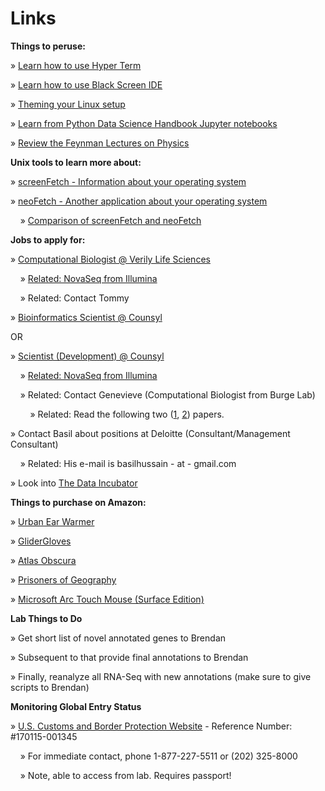 # Links

**Things to peruse:**

» [Learn how to use Hyper Term](https://hyper.is)

» [Learn how to use Black Screen IDE](https://github.com/vshatskyi/black-screen)

» [Theming your Linux setup](https://www.reddit.com/r/unixporn/comments/5hjy1n/i3_long_time_no_see/)

» [Learn from Python Data Science Handbook Jupyter notebooks](https://github.com/jakevdp/PythonDataScienceHandbook)

» [Review the Feynman Lectures on Physics](http://www.feynmanlectures.caltech.edu)

**Unix tools to learn more about:**

» [screenFetch - Information about your operating system](https://github.com/KittyKatt/screenFetch)

» [neoFetch - Another application about your operating system](https://github.com/dylanaraps/neofetch)

&nbsp;&nbsp;&nbsp;&nbsp;» [Comparison of screenFetch and neoFetch](https://github.com/dylanaraps/neofetch/wiki/Neofetch-vs-Screenfetch)

**Jobs to apply for:**

» [Computational Biologist @ Verily Life Sciences](https://www.google.com/about/careers/search#!t=jo&jid=240155001&)

&nbsp;&nbsp;&nbsp;&nbsp;» [Related: NovaSeq from Illumina](http://www.illumina.com/systems/sequencing-platforms/novaseq.html)

&nbsp;&nbsp;&nbsp;&nbsp;» Related: Contact Tommy

» [Bioinformatics Scientist @ Counsyl](https://www.counsyl.com/careers/bioinformatics-scientist/)

OR

» [Scientist (Development) @ Counsyl](https://www.counsyl.com/careers/scientist-development/)

&nbsp;&nbsp;&nbsp;&nbsp;» [Related: NovaSeq from Illumina](http://www.illumina.com/systems/sequencing-platforms/novaseq.html)

&nbsp;&nbsp;&nbsp;&nbsp;» Related: Contact Genevieve (Computational Biologist from Burge Lab)

&nbsp;&nbsp;&nbsp;&nbsp;&nbsp;&nbsp;&nbsp;&nbsp;» Related: Read the following two ([1](https://github.com/adityaradhakrishnan/Links/blob/master/Files/Gould-RNA-Branch-2016.pdf), [2](https://github.com/adityaradhakrishnan/Links/blob/master/Files/Gould-PNAS-miRNA-2011.pdf)) papers.

» Contact Basil about positions at Deloitte (Consultant/Management Consultant)

&nbsp;&nbsp;&nbsp;&nbsp;» Related: His e-mail is basilhussain - at - gmail.com

» Look into [The Data Incubator](https://www.thedataincubator.com/fellowship.html#apply?ref=wQ2Fyb2xpbmUuS2VsbHlAamh1LmVkdQ==)

**Things to purchase on Amazon:**

» [Urban Ear Warmer](https://www.amazon.com/180s-Urban-Warmer-Black-Size/dp/B007EKQMFQ/ref=lp_2474986011_1_3?s=apparel&ie=UTF8&qid=1484066714&sr=1-3&nodeID=2474986011)

» [GliderGloves](https://www.amazon.com/dp/B0065PC552/?tag=thewire06-20&linkCode=xm2&ascsubtag=WC11650)

» [Atlas Obscura](https://www.amazon.com/Atlas-Obscura-Explorers-Worlds-Wonders/dp/0761169083)

» [Prisoners of Geography](https://www.amazon.com/Prisoners-Geography-Explain-Everything-About/dp/1501121464)

» [Microsoft Arc Touch Mouse (Surface Edition)](https://www.amazon.com/dp/B00FG7MZP0/ref=psdc_11036491_t2_B009CP4PIW)

**Lab Things to Do**

» Get short list of novel annotated genes to Brendan 

» Subsequent to that provide final annotations to Brendan

» Finally, reanalyze all RNA-Seq with new annotations (make sure to give scripts to Brendan)

**Monitoring Global Entry Status**

» [U.S. Customs and Border Protection Website](https://help.cbp.gov/) - Reference Number: #170115-001345

&nbsp;&nbsp;&nbsp;&nbsp;» For immediate contact, phone 1-877-227-5511 or (202) 325-8000

&nbsp;&nbsp;&nbsp;&nbsp;» Note, able to access from lab. Requires passport!
